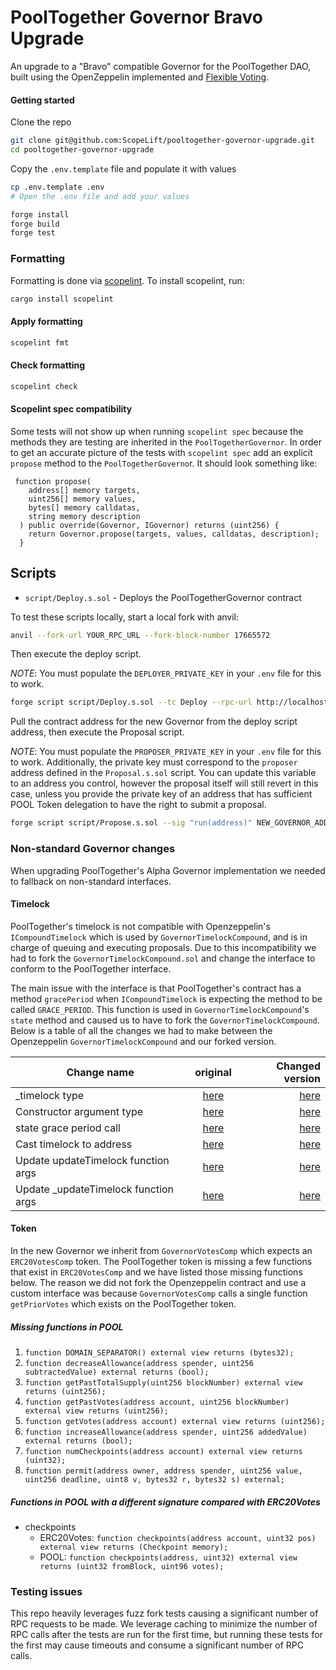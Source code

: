 # PoolTogether Governor Bravo Upgrade

An upgrade to a "Bravo" compatible Governor for the PoolTogether DAO, built using the OpenZeppelin implemented and [Flexible Voting](https://github.com/ScopeLift/flexible-voting).

#### Getting started

Clone the repo

```bash
git clone git@github.com:ScopeLift/pooltogether-governor-upgrade.git
cd pooltogether-governor-upgrade
```

Copy the `.env.template` file and populate it with values

```bash
cp .env.template .env
# Open the .env file and add your values
```

```bash
forge install
forge build
forge test
```

### Formatting

Formatting is done via [scopelint](https://github.com/ScopeLift/scopelint). To install scopelint, run:

```bash
cargo install scopelint
```

#### Apply formatting

```bash
scopelint fmt
```

#### Check formatting

```bash
scopelint check
```

#### Scopelint spec compatibility

Some tests will not show up when running `scopelint spec` because the methods they are testing are inherited in the `PoolTogetherGovernor`. In order to get an accurate picture of the tests with `scopelint spec` add an explicit `propose` method to the `PoolTogetherGoverno`r. It should look something like:

```
 function propose(
    address[] memory targets,
    uint256[] memory values,
    bytes[] memory calldatas,
    string memory description
  ) public override(Governor, IGovernor) returns (uint256) {
    return Governor.propose(targets, values, calldatas, description);
  }
```

## Scripts

- `script/Deploy.s.sol` - Deploys the PoolTogetherGovernor contract

To test these scripts locally, start a local fork with anvil:

```bash
anvil --fork-url YOUR_RPC_URL --fork-block-number 17665572
```

Then execute the deploy script.

_NOTE_: You must populate the `DEPLOYER_PRIVATE_KEY` in your `.env` file for this to work.

```bash
forge script script/Deploy.s.sol --tc Deploy --rpc-url http://localhost:8545 --broadcast
```

Pull the contract address for the new Governor from the deploy script address, then execute the Proposal script.

_NOTE_: You must populate the `PROPOSER_PRIVATE_KEY` in your `.env` file for this to work. Additionally, the
private key must correspond to the `proposer` address defined in the `Proposal.s.sol` script. You can update this
variable to an address you control, however the proposal itself will still revert in this case, unless you provide
the private key of an address that has sufficient POOL Token delegation to have the right to submit a proposal.

```bash
forge script script/Propose.s.sol --sig "run(address)" NEW_GOVERNOR_ADDRESS --rpc-url http://localhost:8545 --broadcast
```

### Non-standard Governor changes

When upgrading PoolTogether's Alpha Governor implementation we needed to fallback on non-standard interfaces.

#### Timelock

PoolTogether's timelock is not compatible with Openzeppelin's `ICompoundTimelock` which is used by `GovernorTimelockCompound`, and is in charge of queuing and executing proposals. Due to this incompatibility we had to fork the `GovernorTimelockCompound.sol` and change the interface to conform to the PoolTogether interface.

The main issue with the interface is that PoolTogether's contract has a method `gracePeriod` when `ICompoundTimelock` is expecting the method to be called `GRACE_PERIOD`. This function is used in `GovernorTimelockCompound`'s `state` method and caused us to have to fork the `GovernorTimelockCompound`. Below is a table of all the changes we had to make between the Openzeppelin `GovernorTimelockCompound` and our forked version.

| Change name                           |                                                                                    original                                                                                    |                                                                                                                                                       Changed version |
| ------------------------------------- | :----------------------------------------------------------------------------------------------------------------------------------------------------------------------------: | --------------------------------------------------------------------------------------------------------------------------------------------------------------------: |
| \_timelock type                       | [here](https://github.com/OpenZeppelin/openzeppelin-contracts/blob/49c0e4370d0cc50ea6090709e3835a3091e33ee2/contracts/governance/extensions/GovernorTimelockCompound.sol#L31)  |             [here](https://github.com/ScopeLift/pooltogether-governor-upgrade/blob/ad4276bc960a414db2244cf482683cf4da07bf70/src/lib/GovernorTimelockCompound.sol#L54) |
| Constructor argument type             | [here](https://github.com/OpenZeppelin/openzeppelin-contracts/blob/49c0e4370d0cc50ea6090709e3835a3091e33ee2/contracts/governance/extensions/GovernorTimelockCompound.sol#L43)  |             [here](https://github.com/ScopeLift/pooltogether-governor-upgrade/blob/ad4276bc960a414db2244cf482683cf4da07bf70/src/lib/GovernorTimelockCompound.sol#L71) |
| state grace period call               | [here](https://github.com/OpenZeppelin/openzeppelin-contracts/blob/49c0e4370d0cc50ea6090709e3835a3091e33ee2/contracts/governance/extensions/GovernorTimelockCompound.sol#L67)  |            [here](https://github.com/ScopeLift/pooltogether-governor-upgrade/blob/ad4276bc960a414db2244cf482683cf4da07bf70/src/lib/GovernorTimelockCompound.sol#L111) |
| Cast timelock to address              | [here](https://github.com/OpenZeppelin/openzeppelin-contracts/blob/49c0e4370d0cc50ea6090709e3835a3091e33ee2/contracts/governance/extensions/GovernorTimelockCompound.sol#L128) | [here](https://github.com/ScopeLift/pooltogether-governor-upgrade/blob/ad4276bc960a414db2244cf482683cf4da07bf70/src/lib/GovernorTimelockCompound.sol#L177C1-L177C174) |
| Update updateTimelock function args   | [here](https://github.com/OpenZeppelin/openzeppelin-contracts/blob/49c0e4370d0cc50ea6090709e3835a3091e33ee2/contracts/governance/extensions/GovernorTimelockCompound.sol#L185) |            [here](https://github.com/ScopeLift/pooltogether-governor-upgrade/blob/ad4276bc960a414db2244cf482683cf4da07bf70/src/lib/GovernorTimelockCompound.sol#L245) |
| Update \_updateTimelock function args | [here](https://github.com/OpenZeppelin/openzeppelin-contracts/blob/49c0e4370d0cc50ea6090709e3835a3091e33ee2/contracts/governance/extensions/GovernorTimelockCompound.sol#L189) |            [here](https://github.com/ScopeLift/pooltogether-governor-upgrade/blob/ad4276bc960a414db2244cf482683cf4da07bf70/src/lib/GovernorTimelockCompound.sol#L252) |

#### Token

In the new Governor we inherit from `GovernorVotesComp` which expects an `ERC20VotesComp` token. The PoolTogether token is missing a few functions that exist in `ERC20VotesComp` and we have listed those missing functions below. The reason we did not fork the Openzeppelin contract and use a custom interface was because `GovernorVotesComp` calls a single function `getPriorVotes` which exists on the PoolTogether token.

##### Missing functions in POOL

1. `function DOMAIN_SEPARATOR() external view returns (bytes32);`
1. `function decreaseAllowance(address spender, uint256 subtractedValue) external returns (bool);`
1. `function getPastTotalSupply(uint256 blockNumber) external view returns (uint256);`
1. `function getPastVotes(address account, uint256 blockNumber) external view returns (uint256);`
1. `function getVotes(address account) external view returns (uint256);`
1. `function increaseAllowance(address spender, uint256 addedValue) external returns (bool);`
1. `function numCheckpoints(address account) external view returns (uint32);`
1. `function permit(address owner, address spender, uint256 value, uint256 deadline, uint8 v, bytes32 r, bytes32 s) external;`

##### Functions in POOL with a different signature compared with ERC20Votes

- checkpoints
  - ERC20Votes: `function checkpoints(address account, uint32 pos) external view returns (Checkpoint memory);`
  - POOL: `function checkpoints(address, uint32) external view returns (uint32 fromBlock, uint96 votes);`

### Testing issues

This repo heavily leverages fuzz fork tests causing a significant number of RPC requests to be made. We leverage caching to minimize the number of RPC calls after the tests are run for the first time, but running these tests for the first may cause timeouts and consume a significant number of RPC calls.
